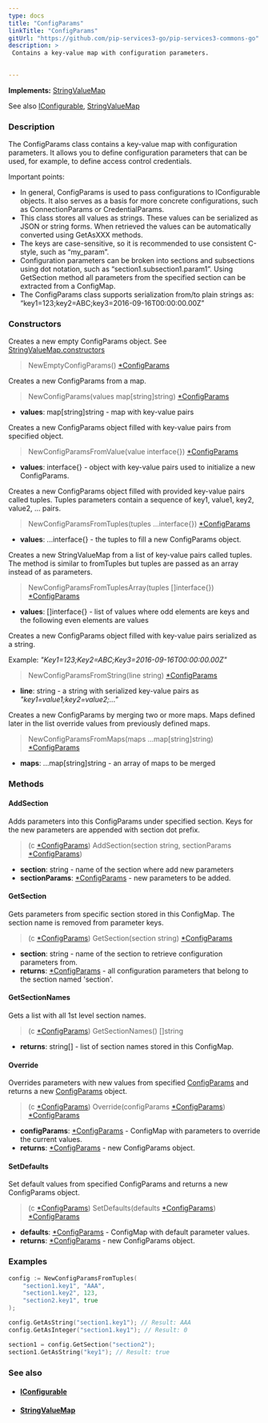 ```yaml
---
type: docs
title: "ConfigParams"
linkTitle: "ConfigParams"
gitUrl: "https://github.com/pip-services3-go/pip-services3-commons-go"
description: > 
 Contains a key-value map with configuration parameters. 

  
---
```


**Implements:** [StringValueMap](../../data/string_value_map)

See also [IConfigurable](../iconfigurable), [StringValueMap](../../data/string_value_map)

### Description
The ConfigParams class contains a key-value map with configuration parameters. It allows you to define configuration parameters that can be used, for example, to define access control credentials.  

Important points:   
- In general, ConfigParams is used to pass configurations to IConfigurable objects. It also serves as a basis for more concrete configurations, such as ConnectionParams or CredentialParams. 
- This class stores all values as strings. These values can be serialized as JSON or string forms. When retrieved the values can be automatically converted using GetAsXXX methods.
- The keys are case-sensitive, so it is recommended to use consistent C-style, such as “my_param”.
- Configuration parameters can be broken into sections and subsections using dot notation, such as “section1.subsection1.param1”. Using GetSection method all parameters from the specified section can be extracted from a ConfigMap.
- The ConfigParams class supports serialization from/to plain strings as: “key1=123;key2=ABC;key3=2016-09-16T00:00:00.00Z”


### Constructors
Creates a new empty ConfigParams object.
See [StringValueMap.constructors](../../data/string_value_map/#constructors)

> NewEmptyConfigParams() [*ConfigParams]()


Creates a new ConfigParams from a map.
> NewConfigParams(values map[string]string) [*ConfigParams]()

- **values**: map[string]string - map with key-value pairs

Creates a new ConfigParams object filled with key-value pairs from specified object.
> NewConfigParamsFromValue(value interface{}) [*ConfigParams]()

- **values**: interface{} - object with key-value pairs used to initialize a new ConfigParams.

Creates a new ConfigParams object filled with provided key-value pairs called tuples.
Tuples parameters contain a sequence of key1, value1, key2, value2, ... pairs.
> NewConfigParamsFromTuples(tuples ...interface{}) [*ConfigParams]()

- **values**: ...interface{} - the tuples to fill a new ConfigParams object.

Creates a new StringValueMap from a list of key-value pairs called tuples.
The method is similar to fromTuples but tuples are passed as an array instead of as parameters.
> NewConfigParamsFromTuplesArray(tuples []interface{}) [*ConfigParams]()

- **values**: []interface{} - list of values where odd elements are keys and the following even elements are values

Creates a new ConfigParams object filled with key-value pairs serialized as a string.

Example: *"Key1=123;Key2=ABC;Key3=2016-09-16T00:00:00.00Z"*
> NewConfigParamsFromString(line string) [*ConfigParams]()

- **line**: string - a string with serialized key-value pairs as *"key1=value1;key2=value2;..."*

Creates a new ConfigParams by merging two or more maps.
Maps defined later in the list override values from previously defined maps.
> NewConfigParamsFromMaps(maps ...map[string]string) [*ConfigParams]()

- **maps**: ...map[string]string - an array of maps to be merged


### Methods

#### AddSection
Adds parameters into this ConfigParams under specified section.
Keys for the new parameters are appended with section dot prefix.

> (c [*ConfigParams]()) AddSection(section string, sectionParams [*ConfigParams]())

- **section**: string - name of the section where add new parameters
- **sectionParams**: [*ConfigParams]() - new parameters to be added.


#### GetSection
Gets parameters from specific section stored in this ConfigMap.
The section name is removed from parameter keys.

> (c [*ConfigParams]()) GetSection(section string) [*ConfigParams]()

- **section**: string - name of the section to retrieve configuration parameters from.
- **returns**: [*ConfigParams]() - all configuration parameters that belong to the section named 'section'. 

#### GetSectionNames
Gets a list with all 1st level section names.

> (c [*ConfigParams]()) GetSectionNames() []string

- **returns**: string[] - list of section names stored in this ConfigMap.

#### Override
Overrides parameters with new values from specified [ConfigParams]()
and returns a new [ConfigParams]() object.

> (c [*ConfigParams]()) Override(configParams [*ConfigParams]()) [*ConfigParams]()

- **configParams**: [*ConfigParams]() - ConfigMap with parameters to override the current values.
- **returns**: [*ConfigParams]() - new ConfigParams object.

#### SetDefaults
Set default values from specified ConfigParams and returns a new ConfigParams object.

> (c [*ConfigParams]()) SetDefaults(defaults [*ConfigParams]()) [*ConfigParams]()

- **defaults**: [*ConfigParams]() - ConfigMap with default parameter values.
- **returns**: [*ConfigParams]() - new ConfigParams object.


### Examples   

```go
config := NewConfigParamsFromTuples(
    "section1.key1", "AAA",
    "section1.key2", 123,
    "section2.key1", true
);

config.GetAsString("section1.key1"); // Result: AAA
config.GetAsInteger("section1.key1"); // Result: 0

section1 = config.GetSection("section2");
section1.GetAsString("key1"); // Result: true

```


### See also
- #### [IConfigurable](../iconfigurable)
- #### [StringValueMap](../../data/string_value_map)
